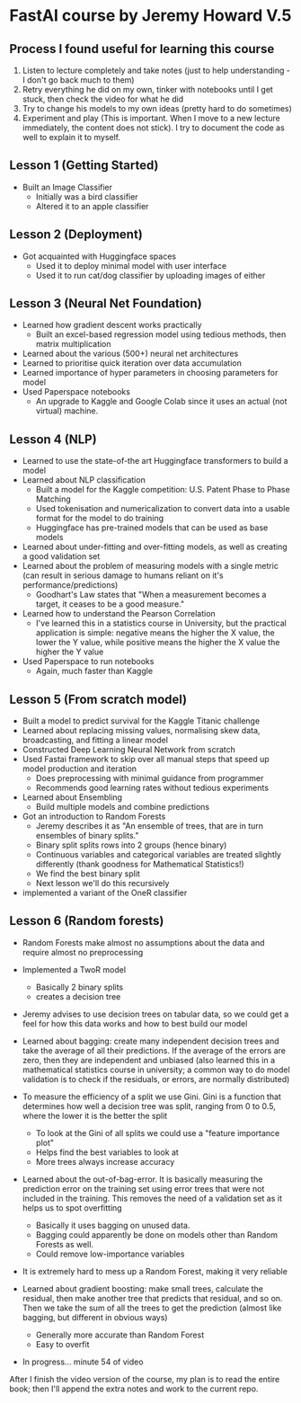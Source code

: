 # FastAI course by Jeremy Howard V.5

## Process I found useful for learning this course
1. Listen to lecture completely and take notes (just to help understanding - I don't go back much to them)
2. Retry everything he did on my own, tinker with notebooks until I get stuck, then check the video for what he did
3. Try to change his models to my own ideas (pretty hard to do sometimes)
4. Experiment and play (This is important. When I move to a new lecture immediately, the content does not stick). I try to document the code as well to explain it to myself.

## Lesson 1 (Getting Started)
* Built an Image Classifier
	- Initially was a bird classifier
	- Altered it to an apple classifier

## Lesson 2 (Deployment)
* Got acquainted with Huggingface spaces
	- Used it to deploy minimal model with user interface
	- Used it to run cat/dog classifier by uploading images of either
 
## Lesson 3 (Neural Net Foundation)
* Learned how gradient descent works practically
	- Built an excel-based regression model using tedious methods, then matrix multiplication
* Learned about the various (500+) neural net architectures
* Learned to prioritise quick iteration over data accumulation
* Learned importance of hyper parameters in choosing parameters for model
* Used Paperspace notebooks
	- An upgrade to Kaggle and Google Colab since it uses an actual (not virtual) machine.

## Lesson 4 (NLP)
* Learned to use the state-of-the art Huggingface transformers to build a model
* Learned about NLP classification
	- Built a model for the Kaggle competition: U.S. Patent Phase to Phase Matching
	- Used tokenisation and numericalization to convert data into a usable format for the model to do training
	- Huggingface has pre-trained models that can be used as base models
* Learned about under-fitting and over-fitting models, as well as creating a good validation set
* Learned about the problem of measuring models with a single metric (can result in serious damage to humans reliant on it's performance/predictions)
	- Goodhart's Law states that "When a measurement becomes a target, it ceases to be a good measure." 
* Learned how to understand the Pearson Correlation
	- I've learned this in a statistics course in University, but the practical application is simple: negative means the higher the X value, the lower the Y value, while positive means the higher the X value the higher the Y value
* Used Paperspace to run notebooks
	- Again, much faster than Kaggle

## Lesson 5 (From scratch model)
* Built a model to predict survival for the Kaggle Titanic challenge
* Learned about replacing missing values, normalising skew data, broadcasting, and fitting a linear model
* Constructed Deep Learning Neural Network from scratch
* Used Fastai framework to skip over all manual steps that speed up model production and iteration
	- Does preprocessing with minimal guidance from programmer
	- Recommends good learning rates without tedious experiments
* Learned about Ensembling
	- Build multiple models and combine predictions
* Got an introduction to Random Forests
	- Jeremy describes it as "An ensemble of trees, that are in turn ensembles of binary splits."
	- Binary split splits rows into 2 groups (hence binary)
	- Continuous variables and categorical variables are treated slightly differently (thank goodness for Mathematical Statistics!)
	- We find the best binary split
	- Next lesson we'll do this recursively
* implemented a variant of the OneR classifier

## Lesson 6 (Random forests)
* Random Forests make almost no assumptions about the data and require almost no preprocessing
* Implemented a TwoR model
	- Basically 2 binary splits
	- creates a decision tree
* Jeremy advises to use decision trees on tabular data, so we could get a feel for how this data works and how to best build our model
* Learned about bagging: create many independent decision trees and take the average of all their predictions. If the average of the errors are zero, then they are independent and unbiased (also learned this in a mathematical statistics course in university; a common way to do model validation is to check if the residuals, or errors, are normally distributed)
* To measure the efficiency of a split we use Gini. Gini is a function that determines how well a decision tree was split, ranging from 0 to 0.5, where the lower it is the better the split
	- To look at the Gini of all splits we could use a "feature importance plot"
	- Helps find the best variables to look at
	- More trees always increase accuracy
* Learned about the out-of-bag-error. It is basically measuring the prediction error on the training set using error trees that were not included in the training. This removes the need of a validation set as it helps us to spot overfitting
	- Basically it uses bagging on unused data.
	- Bagging could apparently be done on models other than Random Forests as well.
	- Could remove low-importance variables
* It is extremely hard to mess up a Random Forest, making it very reliable
* Learned about gradient boosting: make small trees, calculate the residual, then make another tree that predicts that residual, and so on. Then we take the sum of all the trees to get the prediction (almost like bagging, but different in obvious ways)
	- Generally more accurate than Random Forest
	- Easy to overfit

* In progress... minute 54 of video



After I finish the video version of the course, my plan is to read the entire book; then I'll append the extra notes and work to the current repo.
